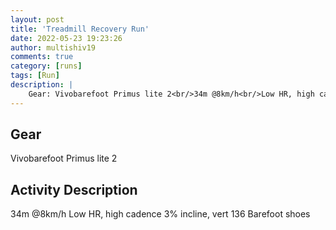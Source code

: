 ```yaml
---
layout: post
title: 'Treadmill Recovery Run'
date: 2022-05-23 19:23:26
author: multishiv19
comments: true
category: [runs]
tags: [Run]
description: |
    Gear: Vivobarefoot Primus lite 2<br/>34m @8km/h<br/>Low HR, high cadence<br/>3% incline, vert 136<br/>Barefoot shoes
---
```


## Gear
Vivobarefoot Primus lite 2

## Activity Description
34m @8km/h
Low HR, high cadence
3% incline, vert 136
Barefoot shoes


<div width='100%' class='strava-embed-placeholder' data-embed-type='activity' data-embed-id='7188625352'></div>
<script src='https://strava-embeds.com/embed.js'></script>
